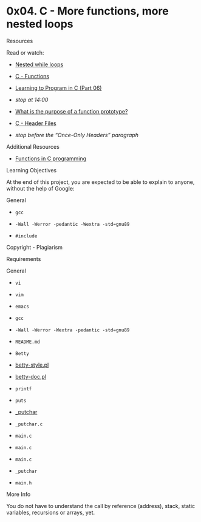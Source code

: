 # 0x04. C - More functions, more nested loops

Resources

Read or watch:

- [Nested while loops](/rltoken/aDRkFzUkVysnD94Dpm3w5g)



- [C - Functions](/rltoken/zf4IZeoe0yFZL2X7_nznQQ)



- [Learning to Program in C (Part 06)](/rltoken/iQ87CI4Lf41U_uRh9QsoQA)



- *stop at 14:00*



- [What is the purpose of a function prototype?](/rltoken/pUXhvD6-xl5BbWyj1AhCEA)



- [C - Header Files](/rltoken/IFY075ffrszSJvHqPAa-zQ)



- *stop before the “Once-Only Headers” paragraph*



Additional Resources

- [Functions in C programming](/rltoken/8JJn02_7QAAYqap7m8ZqVg)



Learning Objectives

At the end of this project, you are expected to be able to explain to anyone, without the help of Google:

General

- ```gcc```



- ```-Wall -Werror -pedantic -Wextra -std=gnu89```



- ```#include```



Copyright - Plagiarism

Requirements

General

- ```vi```



- ```vim```



- ```emacs```



- ```gcc```



- ```-Wall -Werror -Wextra -pedantic -std=gnu89```



- ```README.md```



- ```Betty```



- [betty-style.pl](https://github.com/alx-tools/Betty/blob/master/betty-style.pl)



- [betty-doc.pl](https://github.com/alx-tools/Betty/blob/master/betty-doc.pl)



- ```printf```



- ```puts```



- [_putchar](https://github.com/alx-tools/_putchar.c/blob/master/_putchar.c)



- ```_putchar.c```



- ```main.c```



- ```main.c```



- ```main.c```



- ```_putchar```



- ```main.h```



More Info

You do not have to understand the call by reference (address), stack, static variables, recursions or arrays, yet.

